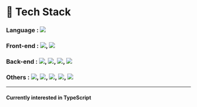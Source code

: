 # 📌 Tech Stack
### Language : <img src="https://img.shields.io/badge/JavaScript-F7DF1E?style=flat-square&logo=javascript&logoColor=black"/></a><br>
### Front-end : <img src="https://img.shields.io/badge/React-61DAFB?style=flat-square&logo=React&logoColor=black"/></a>, <img src="https://img.shields.io/badge/Redux-593D88?style=flat-square&logo=redux&logoColor=white"/></a><br>
### Back-end : <img src="https://img.shields.io/badge/Node.js-339933?style=flat-square&logo=Node.js&logoColor=white"/></a>, <img src="https://img.shields.io/badge/Express-000000?style=flat-square&logo=Express&logoColor=white"/></a>, <img src="https://img.shields.io/badge/MySQL-4479A1?style=flat-square&logo=MySQL&logoColor=white"/></a>, <img src="https://img.shields.io/badge/Sequelize-2479BD?style=flat-square&logo=redux&logoColor=white"/></a><br>
### Others : <img src="https://img.shields.io/badge/Amazon AWS S3-DB5041?style=flat-square&logo=Amazon AWS&logoColor=white"/></a>, <img src="https://img.shields.io/badge/Amazon AWS EC2-EC8233?style=flat-square&logo=Amazon AWS&logoColor=white"/></a>, <img src="https://img.shields.io/badge/Amazon AWS RDS-528FC9?style=flat-square&logo=Amazon AWS&logoColor=white"/></a>, <img src="https://img.shields.io/badge/Amazon AWS CloudFront-ED8135?style=flat-square&logo=Amazon AWS&logoColor=white"/></a>, <img src="https://img.shields.io/badge/Amazon AWS Route 53-ED8135?style=flat-square&logo=Amazon AWS&logoColor=white"/></a><br>

----

#### Currently interested in TypeScript

<!--
**eensungkim/eensungkim** is a ✨ _special_ ✨ repository because its `README.md` (this file) appears on your GitHub profile.

Here are some ideas to get you started:

- 🔭 I’m currently working on ...
- 🌱 I’m currently learning ...
- 👯 I’m looking to collaborate on ...
- 🤔 I’m looking for help with ...
- 💬 Ask me about ...
- 📫 How to reach me: ...
- 😄 Pronouns: ...
- ⚡ Fun fact: ...
-->

